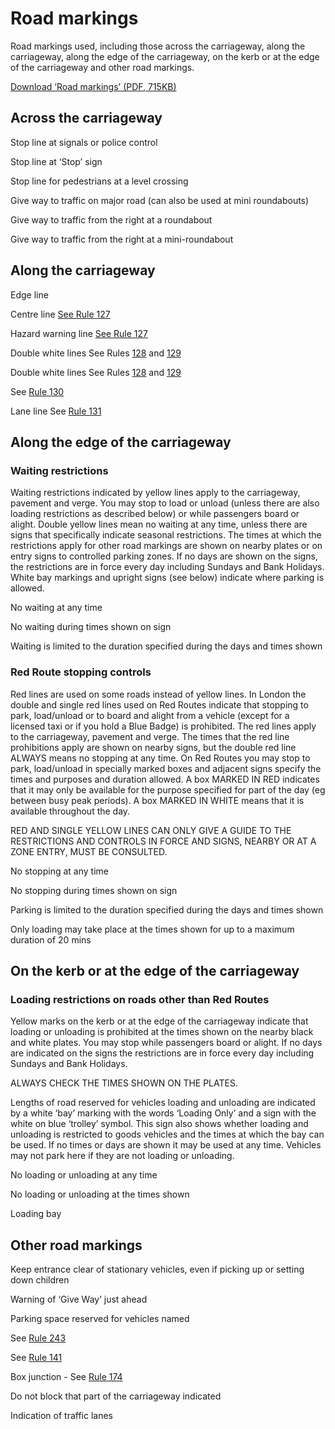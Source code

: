 
# Road markings

Road markings used, including those across the carriageway, along the carriageway, along the edge of the carriageway, on the kerb or at the edge of the carriageway and other road markings.

[Download ‘Road markings’ (PDF, 715KB)](https://assets.digital.cabinet-office.gov.uk/media/560aa6c7ed915d035900001a/the-highway-code-road-markings.pdf)

## Across the carriageway

 Stop line at signals or police control 

 Stop line at ‘Stop’ sign 

 Stop line for pedestrians at a level crossing 

 Give way to traffic on major road (can also be used at mini roundabouts) 

 Give way to traffic from the right at a roundabout 

 Give way to traffic from the right at a mini-roundabout 
## Along the carriageway

 Edge line 

Centre line [See Rule 127](general-rules-techniques-and-advice-for-all-drivers-and-riders-103-to-158.md#rule127)

Hazard warning line [See Rule 127](general-rules-techniques-and-advice-for-all-drivers-and-riders-103-to-158.md#rule127)

Double white lines See Rules [128](general-rules-techniques-and-advice-for-all-drivers-and-riders-103-to-158.md#rule128) and [129](general-rules-techniques-and-advice-for-all-drivers-and-riders-103-to-158.md#rule129)

Double white lines See Rules [128](general-rules-techniques-and-advice-for-all-drivers-and-riders-103-to-158.md#rule128) and [129](general-rules-techniques-and-advice-for-all-drivers-and-riders-103-to-158.md#rule129)

See [Rule 130](general-rules-techniques-and-advice-for-all-drivers-and-riders-103-to-158.md#rule130)

Lane line See [Rule 131](general-rules-techniques-and-advice-for-all-drivers-and-riders-103-to-158.md#rule131)

## Along the edge of the carriageway

### Waiting restrictions

Waiting restrictions indicated by yellow lines apply to the carriageway, pavement and verge. You may stop to load or unload (unless there are also loading restrictions as described below) or while passengers board or alight. Double yellow lines mean no waiting at any time, unless there are signs that specifically indicate seasonal restrictions. The times at which the restrictions apply for other road markings are shown on nearby plates or on entry signs to controlled parking zones. If no days are shown on the signs, the restrictions are in force every day including Sundays and Bank Holidays.
White bay markings and upright signs (see below) indicate where parking is allowed.

 No waiting at any time 

 No waiting during times shown on sign 

 Waiting is limited to the duration specified during the days and times shown 
### Red Route stopping controls

Red lines are used on some roads instead of yellow lines. In London the double and single red lines used on Red Routes indicate that stopping to park, load/unload or to board and alight from a vehicle (except for a licensed taxi or if you hold a Blue Badge) is prohibited. The red lines apply to the carriageway, pavement and verge. The times that the red line prohibitions apply are shown on nearby signs, but the double red line ALWAYS means no stopping at any time. On Red Routes you may stop to park, load/unload in specially marked boxes and adjacent signs specify the times and purposes and duration allowed. A box MARKED IN RED indicates that it may only be available for the purpose specified for part of the day (eg between busy peak periods). A box MARKED IN WHITE means that it is available throughout the day.

RED AND SINGLE YELLOW LINES CAN ONLY GIVE A GUIDE TO THE RESTRICTIONS AND CONTROLS IN FORCE AND SIGNS, NEARBY OR AT A ZONE ENTRY, MUST BE CONSULTED.

 No stopping at any time 

 No stopping during times shown on sign 

 Parking is limited to the duration specified during the days and times shown 

 Only loading may take place at the times shown for up to a maximum duration of 20 mins 
## On the kerb or at the edge of the carriageway

### Loading restrictions on roads other than Red Routes

Yellow marks on the kerb or at the edge of the carriageway indicate that loading or unloading is prohibited at the times shown on the nearby black and white plates. You may stop while passengers board or alight. If no days are indicated on the signs the restrictions are in force every day including Sundays and Bank Holidays.

ALWAYS CHECK THE TIMES SHOWN ON THE PLATES.

Lengths of road reserved for vehicles loading and unloading are indicated by a white ‘bay’ marking with the words ‘Loading Only’ and a sign with the white on blue ‘trolley’ symbol. This sign also shows whether loading and unloading is restricted to goods vehicles and the times at which the bay can be used. If no times or days are shown it may be used at any time. Vehicles may not park here if they are not loading or unloading.

 No loading or unloading at any time 

 No loading or unloading at the times shown 

 Loading bay 
## Other road markings

 Keep entrance clear of stationary vehicles, even if picking up or setting down children 

 Warning of ‘Give Way’ just ahead 

 Parking space reserved for vehicles named 

See [Rule 243](waiting-and-parking-238-to-252.md#rule243)

See [Rule 141](general-rules-techniques-and-advice-for-all-drivers-and-riders-103-to-158.md#rule141)

Box junction - See [Rule 174](using-the-road-159-to-203.md#rule174)

 Do not block that part of the carriageway indicated 

 Indication of traffic lanes